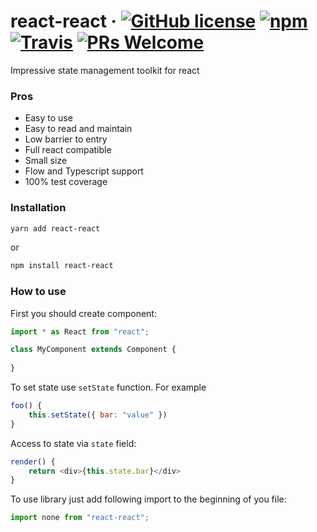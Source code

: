 # react-react &middot; [![GitHub license](https://img.shields.io/badge/license-MIT-blue.svg?style=flat-square)](https://github.com/tihonove/react-react/blob/master/LICENSE) [![npm](https://img.shields.io/npm/v/react-react.svg?style=flat-square)](https://www.npmjs.com/package/react-react) [![Travis](https://img.shields.io/travis/tihonove/react-react.svg?style=flat-square)](https://travis-ci.org/tihonove/react-react) [![PRs Welcome](https://img.shields.io/badge/PRs-welcome-brightgreen.svg?style=flat-square)](https://github.com/tihonove/react-react/pulls)


Impressive state management toolkit for react

### Pros
* Easy to use
* Easy to read and maintain
* Low barrier to entry
* Full react compatible
* Small size
* Flow and Typescript support
* 100% test coverage

### Installation

```bash
yarn add react-react
```

or 

```bash
npm install react-react
```

### How to use

First you should create component:

```javascript
import * as React from "react";

class MyComponent extends Component {
    
}
```

To set state use `setState` function. For example

```javascript
foo() {
    this.setState({ bar: "value" })
}
```

Access to state via `state` field:

```javascript
render() {
    return <div>{this.state.bar}</div>
}
```

To use library just add following import to the beginning of you file:

```javascript
import none from "react-react";
```
